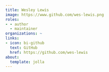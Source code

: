 ```yaml
---
title: Wesley Lewis
image: https://www.github.com/wes-lewis.png
roles:
- - author
  - maintainer
organizations: ~
links:
- icon: bi-github
  text: GitHub
  href: https://github.com/wes-lewis
about:
  template: jolla
---
```


